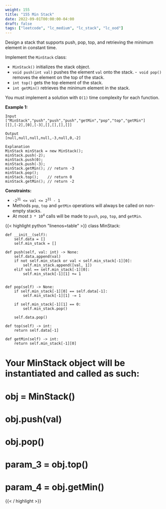```yaml
---
weight: 155
title: "155 Min Stack"
date: 2022-09-01T00:00:00-04:00
draft: false
tags: ["leetcode", "lc_medium", "lc_stack", "lc_ood"]
---
```


Design a stack that supports push, pop, top, and retrieving the minimum element in constant time.

Implement the `MinStack` class:
- `MinStack()` initializes the stack object.
- `void push(int val)` pushes the element `val` onto the stack.
-` void pop()` removes the element on the top of the stack.
- `int top()` gets the top element of the stack.
- `int getMin()` retrieves the minimum element in the stack.

You must implement a solution with `O(1)` time complexity for each function.

**Example 1:**
```
Input
["MinStack","push","push","push","getMin","pop","top","getMin"]
[[],[-2],[0],[-3],[],[],[],[]]

Output
[null,null,null,null,-3,null,0,-2]

Explanation
MinStack minStack = new MinStack();
minStack.push(-2);
minStack.push(0);
minStack.push(-3);
minStack.getMin(); // return -3
minStack.pop();
minStack.top();    // return 0
minStack.getMin(); // return -2
```

**Constraints:**
- <code>-2<sup>31</sup> <= val <= 2<sup>31</sup> - 1</code>
- Methods `pop`, `top` and `getMin` operations will always be called on non-empty stacks.
- At most <code>3 * 10<sup>4</sup></code> calls will be made to `push`, `pop`, `top`, and `getMin`.

<div class="tabs"></div>
<div class="tab-content">
<div id="python" class="lang">
{{< highlight python "linenos=table" >}}
class MinStack:

    def __init__(self):
        self.data = []
        self.min_stack = []

    def push(self, val: int) -> None:
        self.data.append(val)
        if not self.min_stack or val < self.min_stack[-1][0]:
            self.min_stack.append([val, 1])
        elif val == self.min_stack[-1][0]:
            self.min_stack[-1][1] += 1
            

    def pop(self) -> None:
        if self.min_stack[-1][0] == self.data[-1]:
            self.min_stack[-1][1] -= 1

        if self.min_stack[-1][1] == 0:
            self.min_stack.pop()
            
        self.data.pop()

    def top(self) -> int:
        return self.data[-1]

    def getMin(self) -> int:
        return self.min_stack[-1][0]


# Your MinStack object will be instantiated and called as such:
# obj = MinStack()
# obj.push(val)
# obj.pop()
# param_3 = obj.top()
# param_4 = obj.getMin()
{{< / highlight >}}
</div>
</div>
